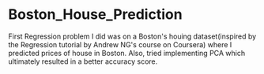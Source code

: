 # Boston_House_Prediction
First Regression problem I did was on a Boston's houing dataset(inspired by the Regression tutorial by Andrew NG's course on Coursera) where I predicted prices of house in Boston.
Also, tried implementing PCA which ultimately resulted in a better accuracy score.
